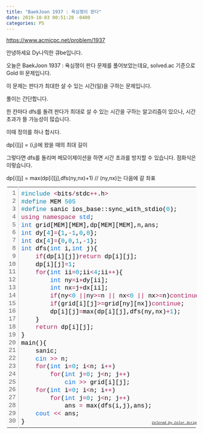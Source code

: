 ```yaml
---
title: "BaekJoon 1937 : 욕심쟁이 판다"
date: 2019-10-03 00:51:28 -0400
categories: PS
---
```


https://www.acmicpc.net/problem/1937


안녕하세요 Dy나믹한 큐be입니다.

오늘은 BaekJoon 1937 : 욕심쟁이 판다 문제를 풀어보았는데요, 
solved.ac 기준으로 Gold III 문제입니다.

이 문제는 판다가 최대한 살 수 있는 시간(일)을 구하는 문제입니다.

풀이는 간단합니다.

한 칸마다 dfs를 돌려 판다가 최대로 살 수 있는 시간을 구하는 알고리즘이 있으나, 
시간 초과가 뜰 가능성이 많습니다.

이때 정의를 하나 합시다.

dp[i][j] = (i,j)에 왔을 때의 최대 길이 

그렇다면 dfs를 돌리며 메모이제이션을 하면 시간 초과를 방지할 수 있습니다.
점화식은 이렇습니다.

dp[i][j] = max(dp[i][j],dfs(ny,nx)+1) // (ny,nx)는 다음에 갈 좌표

<div class="colorscripter-code" style="color:#010101;font-family:Consolas, 'Liberation Mono', Menlo, Courier, monospace !important; position:relative !important;overflow:auto"><table class="colorscripter-code-table" style="margin:0;padding:0;border:none;background-color:#fafafa;border-radius:4px;" cellspacing="0" cellpadding="0"><tr><td style="padding:6px;border-right:2px solid #e5e5e5"><div style="margin:0;padding:0;word-break:normal;text-align:right;color:#666;font-family:Consolas, 'Liberation Mono', Menlo, Courier, monospace !important;line-height:130%"><div style="line-height:130%">1</div><div style="line-height:130%">2</div><div style="line-height:130%">3</div><div style="line-height:130%">4</div><div style="line-height:130%">5</div><div style="line-height:130%">6</div><div style="line-height:130%">7</div><div style="line-height:130%">8</div><div style="line-height:130%">9</div><div style="line-height:130%">10</div><div style="line-height:130%">11</div><div style="line-height:130%">12</div><div style="line-height:130%">13</div><div style="line-height:130%">14</div><div style="line-height:130%">15</div><div style="line-height:130%">16</div><div style="line-height:130%">17</div><div style="line-height:130%">18</div><div style="line-height:130%">19</div><div style="line-height:130%">20</div><div style="line-height:130%">21</div><div style="line-height:130%">22</div><div style="line-height:130%">23</div><div style="line-height:130%">24</div><div style="line-height:130%">25</div><div style="line-height:130%">26</div><div style="line-height:130%">27</div><div style="line-height:130%">28</div><div style="line-height:130%">29</div><div style="line-height:130%">30</div></div></td><td style="padding:6px 0;text-align:left"><div style="margin:0;padding:0;color:#010101;font-family:Consolas, 'Liberation Mono', Menlo, Courier, monospace !important;line-height:130%"><div style="padding:0 6px; white-space:pre; line-height:130%"><span style="color:#0086b3">#include</span>&nbsp;<span style="color:#ff3399"></span><span style="color:#a71d5d">&lt;</span>bits<span style="color:#ff3399"></span><span style="color:#a71d5d">/</span>stdc<span style="color:#ff3399"></span><span style="color:#a71d5d">+</span><span style="color:#ff3399"></span><span style="color:#a71d5d">+</span>.h<span style="color:#ff3399"></span><span style="color:#a71d5d">&gt;</span></div><div style="padding:0 6px; white-space:pre; line-height:130%"><span style="color:#0086b3">#define</span>&nbsp;MEM&nbsp;<span style="color:#0099cc">505</span></div><div style="padding:0 6px; white-space:pre; line-height:130%"><span style="color:#0086b3">#define</span>&nbsp;sanic&nbsp;ios_base::sync_with_stdio(<span style="color:#0099cc">0</span>);</div><div style="padding:0 6px; white-space:pre; line-height:130%"><span style="color:#a71d5d">using</span>&nbsp;<span style="color:#a71d5d">namespace</span>&nbsp;<span style="color:#066de2">std</span>;</div><div style="padding:0 6px; white-space:pre; line-height:130%"><span style="color:#066de2">int</span>&nbsp;grid[MEM][MEM],dp[MEM][MEM],n,ans;</div><div style="padding:0 6px; white-space:pre; line-height:130%"><span style="color:#066de2">int</span>&nbsp;dy[<span style="color:#0099cc">4</span>]<span style="color:#ff3399"></span><span style="color:#a71d5d">=</span>{<span style="color:#0099cc">1</span>,<span style="color:#ff3399"></span><span style="color:#a71d5d">-</span><span style="color:#0099cc">1</span>,<span style="color:#0099cc">0</span>,<span style="color:#0099cc">0</span>};</div><div style="padding:0 6px; white-space:pre; line-height:130%"><span style="color:#066de2">int</span>&nbsp;dx[<span style="color:#0099cc">4</span>]<span style="color:#ff3399"></span><span style="color:#a71d5d">=</span>{<span style="color:#0099cc">0</span>,<span style="color:#0099cc">0</span>,<span style="color:#0099cc">1</span>,<span style="color:#ff3399"></span><span style="color:#a71d5d">-</span><span style="color:#0099cc">1</span>};</div><div style="padding:0 6px; white-space:pre; line-height:130%"><span style="color:#066de2">int</span>&nbsp;dfs(<span style="color:#066de2">int</span>&nbsp;i,<span style="color:#066de2">int</span>&nbsp;j){</div><div style="padding:0 6px; white-space:pre; line-height:130%">&nbsp;&nbsp;&nbsp;&nbsp;<span style="color:#a71d5d">if</span>(dp[i][j])<span style="color:#a71d5d">return</span>&nbsp;dp[i][j];</div><div style="padding:0 6px; white-space:pre; line-height:130%">&nbsp;&nbsp;&nbsp;&nbsp;dp[i][j]<span style="color:#ff3399"></span><span style="color:#a71d5d">=</span><span style="color:#0099cc">1</span>;</div><div style="padding:0 6px; white-space:pre; line-height:130%">&nbsp;&nbsp;&nbsp;&nbsp;<span style="color:#a71d5d">for</span>(<span style="color:#066de2">int</span>&nbsp;ii<span style="color:#ff3399"></span><span style="color:#a71d5d">=</span><span style="color:#0099cc">0</span>;ii<span style="color:#ff3399"></span><span style="color:#a71d5d">&lt;</span><span style="color:#0099cc">4</span>;ii<span style="color:#ff3399"></span><span style="color:#a71d5d">+</span><span style="color:#ff3399"></span><span style="color:#a71d5d">+</span>){</div><div style="padding:0 6px; white-space:pre; line-height:130%">&nbsp;&nbsp;&nbsp;&nbsp;&nbsp;&nbsp;&nbsp;&nbsp;<span style="color:#066de2">int</span>&nbsp;ny<span style="color:#ff3399"></span><span style="color:#a71d5d">=</span>i<span style="color:#ff3399"></span><span style="color:#a71d5d">+</span>dy[ii];</div><div style="padding:0 6px; white-space:pre; line-height:130%">&nbsp;&nbsp;&nbsp;&nbsp;&nbsp;&nbsp;&nbsp;&nbsp;<span style="color:#066de2">int</span>&nbsp;nx<span style="color:#ff3399"></span><span style="color:#a71d5d">=</span>j<span style="color:#ff3399"></span><span style="color:#a71d5d">+</span>dx[ii];</div><div style="padding:0 6px; white-space:pre; line-height:130%">&nbsp;&nbsp;&nbsp;&nbsp;&nbsp;&nbsp;&nbsp;&nbsp;<span style="color:#a71d5d">if</span>(ny<span style="color:#ff3399"></span><span style="color:#a71d5d">&lt;</span><span style="color:#0099cc">0</span>&nbsp;<span style="color:#ff3399"></span><span style="color:#a71d5d">|</span><span style="color:#ff3399"></span><span style="color:#a71d5d">|</span>ny<span style="color:#ff3399"></span><span style="color:#a71d5d">&gt;</span><span style="color:#ff3399"></span><span style="color:#a71d5d">=</span>n&nbsp;<span style="color:#ff3399"></span><span style="color:#a71d5d">|</span><span style="color:#ff3399"></span><span style="color:#a71d5d">|</span>&nbsp;nx<span style="color:#ff3399"></span><span style="color:#a71d5d">&lt;</span><span style="color:#0099cc">0</span>&nbsp;<span style="color:#ff3399"></span><span style="color:#a71d5d">|</span><span style="color:#ff3399"></span><span style="color:#a71d5d">|</span>&nbsp;nx<span style="color:#ff3399"></span><span style="color:#a71d5d">&gt;</span><span style="color:#ff3399"></span><span style="color:#a71d5d">=</span>n)<span style="color:#a71d5d">continue</span>;</div><div style="padding:0 6px; white-space:pre; line-height:130%">&nbsp;&nbsp;&nbsp;&nbsp;&nbsp;&nbsp;&nbsp;&nbsp;<span style="color:#a71d5d">if</span>(grid[i][j]<span style="color:#ff3399"></span><span style="color:#a71d5d">&gt;</span><span style="color:#ff3399"></span><span style="color:#a71d5d">=</span>grid[ny][nx])<span style="color:#a71d5d">continue</span>;</div><div style="padding:0 6px; white-space:pre; line-height:130%">&nbsp;&nbsp;&nbsp;&nbsp;&nbsp;&nbsp;&nbsp;&nbsp;dp[i][j]<span style="color:#ff3399"></span><span style="color:#a71d5d">=</span>max(dp[i][j],dfs(ny,nx)<span style="color:#ff3399"></span><span style="color:#a71d5d">+</span><span style="color:#0099cc">1</span>);</div><div style="padding:0 6px; white-space:pre; line-height:130%">&nbsp;&nbsp;&nbsp;&nbsp;}</div><div style="padding:0 6px; white-space:pre; line-height:130%">&nbsp;&nbsp;&nbsp;&nbsp;<span style="color:#a71d5d">return</span>&nbsp;dp[i][j];</div><div style="padding:0 6px; white-space:pre; line-height:130%">}</div><div style="padding:0 6px; white-space:pre; line-height:130%">main(){</div><div style="padding:0 6px; white-space:pre; line-height:130%">&nbsp;&nbsp;&nbsp;&nbsp;sanic;</div><div style="padding:0 6px; white-space:pre; line-height:130%">&nbsp;&nbsp;&nbsp;&nbsp;<span style="color:#066de2">cin</span>&nbsp;<span style="color:#ff3399"></span><span style="color:#a71d5d">&gt;</span><span style="color:#ff3399"></span><span style="color:#a71d5d">&gt;</span>&nbsp;n;</div><div style="padding:0 6px; white-space:pre; line-height:130%">&nbsp;&nbsp;&nbsp;&nbsp;<span style="color:#a71d5d">for</span>(<span style="color:#066de2">int</span>&nbsp;i<span style="color:#ff3399"></span><span style="color:#a71d5d">=</span><span style="color:#0099cc">0</span>;&nbsp;i<span style="color:#ff3399"></span><span style="color:#a71d5d">&lt;</span>n;&nbsp;i<span style="color:#ff3399"></span><span style="color:#a71d5d">+</span><span style="color:#ff3399"></span><span style="color:#a71d5d">+</span>)</div><div style="padding:0 6px; white-space:pre; line-height:130%">&nbsp;&nbsp;&nbsp;&nbsp;&nbsp;&nbsp;&nbsp;&nbsp;<span style="color:#a71d5d">for</span>(<span style="color:#066de2">int</span>&nbsp;j<span style="color:#ff3399"></span><span style="color:#a71d5d">=</span><span style="color:#0099cc">0</span>;&nbsp;j<span style="color:#ff3399"></span><span style="color:#a71d5d">&lt;</span>n;&nbsp;j<span style="color:#ff3399"></span><span style="color:#a71d5d">+</span><span style="color:#ff3399"></span><span style="color:#a71d5d">+</span>)</div><div style="padding:0 6px; white-space:pre; line-height:130%">&nbsp;&nbsp;&nbsp;&nbsp;&nbsp;&nbsp;&nbsp;&nbsp;&nbsp;&nbsp;&nbsp;&nbsp;<span style="color:#066de2">cin</span>&nbsp;<span style="color:#ff3399"></span><span style="color:#a71d5d">&gt;</span><span style="color:#ff3399"></span><span style="color:#a71d5d">&gt;</span>&nbsp;grid[i][j];</div><div style="padding:0 6px; white-space:pre; line-height:130%">&nbsp;&nbsp;&nbsp;&nbsp;<span style="color:#a71d5d">for</span>(<span style="color:#066de2">int</span>&nbsp;i<span style="color:#ff3399"></span><span style="color:#a71d5d">=</span><span style="color:#0099cc">0</span>;&nbsp;i<span style="color:#ff3399"></span><span style="color:#a71d5d">&lt;</span>n;&nbsp;i<span style="color:#ff3399"></span><span style="color:#a71d5d">+</span><span style="color:#ff3399"></span><span style="color:#a71d5d">+</span>)</div><div style="padding:0 6px; white-space:pre; line-height:130%">&nbsp;&nbsp;&nbsp;&nbsp;&nbsp;&nbsp;&nbsp;&nbsp;<span style="color:#a71d5d">for</span>(<span style="color:#066de2">int</span>&nbsp;j<span style="color:#ff3399"></span><span style="color:#a71d5d">=</span><span style="color:#0099cc">0</span>;&nbsp;j<span style="color:#ff3399"></span><span style="color:#a71d5d">&lt;</span>n;&nbsp;j<span style="color:#ff3399"></span><span style="color:#a71d5d">+</span><span style="color:#ff3399"></span><span style="color:#a71d5d">+</span>)</div><div style="padding:0 6px; white-space:pre; line-height:130%">&nbsp;&nbsp;&nbsp;&nbsp;&nbsp;&nbsp;&nbsp;&nbsp;&nbsp;&nbsp;&nbsp;&nbsp;ans&nbsp;<span style="color:#ff3399"></span><span style="color:#a71d5d">=</span>&nbsp;max(dfs(i,j),ans);</div><div style="padding:0 6px; white-space:pre; line-height:130%">&nbsp;&nbsp;&nbsp;&nbsp;<span style="color:#066de2">cout</span>&nbsp;<span style="color:#ff3399"></span><span style="color:#a71d5d">&lt;</span><span style="color:#ff3399"></span><span style="color:#a71d5d">&lt;</span>&nbsp;ans;</div><div style="padding:0 6px; white-space:pre; line-height:130%">}</div></div><div style="text-align:right;margin-top:-13px;margin-right:5px;font-size:9px;font-style:italic"><a href="http://colorscripter.com/info#e" target="_blank" style="color:#e5e5e5text-decoration:none">Colored by Color Scripter</a></div></td><td style="vertical-align:bottom;padding:0 2px 4px 0"><a href="http://colorscripter.com/info#e" target="_blank" style="text-decoration:none;color:white"><span style="font-size:9px;word-break:normal;background-color:#e5e5e5;color:white;border-radius:10px;padding:1px">cs</span></a></td></tr></table></div>
